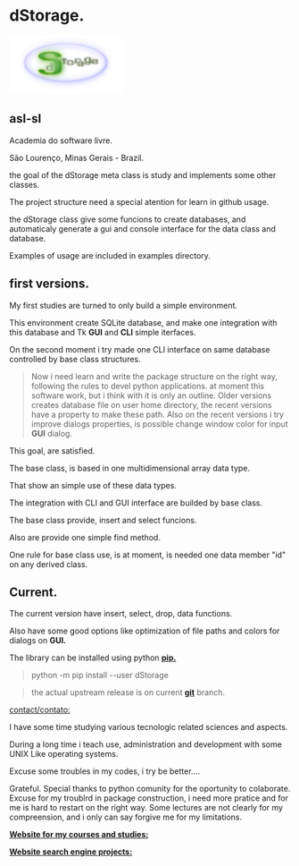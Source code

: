 # dStorage.

![Logo](img/dStorage.png "data storage")


## asl-sl

Academia do software livre.

São Lourenço, Minas Gerais - Brazil.


the goal of the dStorage meta class is study and implements some other classes.

The project structure need a special atention for learn in github usage.

the dStorage class give some funcions to create databases, and automaticaly
generate a gui and console interface for the data class and database.

Examples of usage are included in examples directory.

## first versions.

My first studies are turned to only build a simple environment.

This environment create SQLite database, and make one integration with this database and Tk **GUI** and __CLI__ simple iterfaces.

On the second moment i try made one CLI interface on same database controlled by base class structures.

> Now i need learn and write the package structure on the right way, following the rules to 
> devel python applications. at moment this software work, but i think with it is only an 
> outline.
> Older versions creates database file on user home directory, the recent versions have a property to make these path.
> Also on the recent versions i try improve dialogs properties, is possible change window color for input **GUI** dialog.

This goal, are satisfied.

The base class, is based in one multidimensional array data type.

That show an simple use of these data types.

The integration with CLI and GUI interface are builded by base class.

The base class provide, insert and select funcions.

Also are provide one simple find method.

One rule for base class use, is at moment, is needed one data member "id" on any derived class.

## Current.

The current version have insert, select, drop, data functions.

Also have some good options like optimization of file paths and colors for dialogs on **GUI.**

The library can be installed using python [**pip.**](https://pypi.org/project/dStorage/)

> python -m pip install --user dStorage

> the actual upstream release is on current [**git**](https://github.com/leo0-07/dStorage) branch.

[contact/contato:](mailto:feraleomg@gmail.com)

I have some time studying various tecnologic related sciences and aspects.

During a long time i teach use, administration and development with some UNIX Like operating systems.

Excuse some troubles in my codes, i try be better....

Grateful.
Special thanks to python comunity for the oportunity to colaborate.
Excuse for my troublrd in package construction, i need more pratice and for me is hard to restart on the right way. Some lectures are not clearly for my compreension, and i only can say forgive me for my limitations.


[**Website for my courses and studies:**](http://www.asl-sl.com.br)


[**Website search engine projects:**](http://magicbyte.tec.br:8888/)


